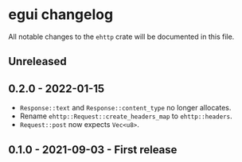 # egui changelog

All notable changes to the `ehttp` crate will be documented in this file.


## Unreleased


## 0.2.0 - 2022-01-15
* `Response::text` and `Response::content_type` no longer allocates.
* Rename `ehttp::Request::create_headers_map` to `ehttp::headers`.
* `Request::post` now expects `Vec<u8>`.


## 0.1.0 - 2021-09-03 - First release
